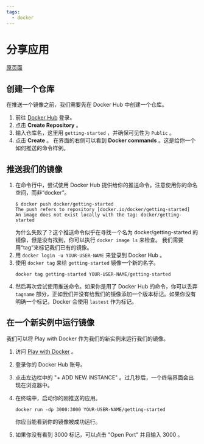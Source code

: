 ```yaml
---
tags:
  - docker
---
```


# 分享应用

[原页面](https://docs.docker.com/get-started/04_sharing_app/)

## 创建一个仓库
在推送一个镜像之前，我们需要先在 Docker Hub 中创建一个仓库。
1. 前往 [Docker Hub](https://hub.docker.com/) 登录。
2. 点击 **Create Repository** 。
3. 输入仓库名，这里用 `getting-started` ，并确保可见性为 `Public` 。
4. 点击 **Create** 。
在界面的右侧可以看到 **Docker commands** 。这是给你一个如何推送的命令样例。

## 推送我们的镜像
1. 在命令行中，尝试使用 Docker Hub 提供给你的推送命令。注意使用你的命名空间，而非“docker”。
    ```shell
    $ docker push docker/getting-started
    The push refers to repository [docker.io/docker/getting-started]
    An image does not exist locally with the tag: docker/getting-started
    ```
    为什么失败了？这个推送命令似乎在寻找一个名为 docker/getting-started 的镜像，但是没有找到，你可以执行 `docker image ls` 来检查。
    我们需要用“tag”来标记我们已有的镜像。
2. 用 `docker login -u YOUR-USER-NAME` 来登录到 Docker Hub 。
3. 使用 `docker tag` 来给 `getting-started` 镜像一个新的名字。
    ```shell
    docker tag getting-started YOUR-USER-NAME/getting-started
    ```
4. 然后再次尝试使用推送命令。如果你是用了 Docker Hub 的命令，你可以丢弃 `tagname` 部分，正如我们并没有给我们的镜像添加一个版本标记。如果你没有明确一个标记，Docker 会使用 `lastest` 作为标记。

## 在一个新实例中运行镜像
我们可以将 Play with Docker 作为我们的新实例来运行我们的镜像。
1. 访问 [Play with Docker](http://play-with-docker.com/) 。
2. 登录你的 Docker Hub 账号。
3. 点击左边栏中的 "+ ADD NEW INSTANCE" 。过几秒后，一个终端界面会出现在浏览器中。

1. 在终端中，启动你的刚推送的应用。
    ```shell
    docker run -dp 3000:3000 YOUR-USER-NAME/getting-started
    ```
    你应当能看到你的镜像被成功运行。
2. 如果你没有看到 3000 标记，可以点击 "Open Port" 并且输入 3000 。
